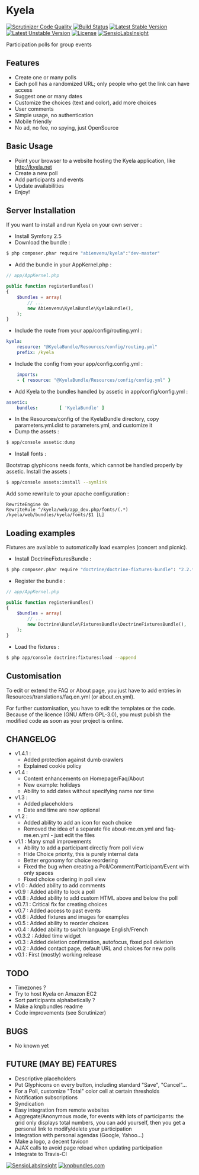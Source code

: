 Kyela
=====
[![Scrutinizer Code Quality](https://scrutinizer-ci.com/g/abienvenu/Kyela/badges/quality-score.png?b=master)](https://scrutinizer-ci.com/g/abienvenu/Kyela/?branch=master)
[![Build Status](https://scrutinizer-ci.com/g/abienvenu/Kyela/badges/build.png?b=master)](https://scrutinizer-ci.com/g/abienvenu/Kyela/build-status/master)
[![Latest Stable Version](https://poser.pugx.org/abienvenu/kyela/v/stable.svg)](https://packagist.org/packages/abienvenu/kyela)
[![Latest Unstable Version](https://poser.pugx.org/abienvenu/kyela/v/unstable.svg)](https://packagist.org/packages/abienvenu/kyela)
[![License](https://poser.pugx.org/abienvenu/kyela/license.svg)](https://packagist.org/packages/abienvenu/kyela)
[![SensioLabsInsight](https://insight.sensiolabs.com/projects/bca46a72-4438-47e7-b629-4b9926e802a6/mini.png)](https://insight.sensiolabs.com/projects/bca46a72-4438-47e7-b629-4b9926e802a6)

Participation polls for group events

Features
--------

* Create one or many polls
* Each poll has a randomized URL; only people who get the link can have access
* Suggest one or many dates
* Customize the choices (text and color), add more choices
* User comments
* Simple usage, no authentication
* Mobile friendly
* No ad, no fee, no spying, just OpenSource

Basic Usage
-----------

* Point your browser to a website hosting the Kyela application, like http://kyela.net
* Create a new poll
* Add participants and events
* Update availabilities
* Enjoy!

Server Installation
-------------------

If you want to install and run Kyela on your own server :

* Install Symfony 2.5
* Download the bundle :
```bash
$ php composer.phar require "abienvenu/kyela":"dev-master"
```
* Add the bundle in your AppKernel.php :
```php
// app/AppKernel.php

public function registerBundles()
{
    $bundles = array(
        // ...
        new Abienvenu\KyelaBundle\KyelaBundle(),
    );
}
```
* Include the route from your app/config/routing.yml :
```YAML
kyela:
    resource: "@KyelaBundle/Resources/config/routing.yml"
    prefix: /kyela
```
* Include the config from your app/config.config.yml :
```YAML
    imports:
	- { resource: "@KyelaBundle/Resources/config/config.yml" }
```
* Add Kyela to the bundles handled by assetic in app/config/config.yml :
```YAML
assetic:
    bundles:        [ 'KyelaBundle' ]
```
* In the Resources/config of the KyelaBundle directory, copy parameters.yml.dist to parameters.yml, and customize it
* Dump the assets :
```bash
$ app/console assetic:dump
```
* Install fonts :

Bootstrap glyphicons needs fonts, which cannot be handled properly by assetic.
Install the assets :
```bash
$ app/console assets:install --symlink
```
Add some rewritule to your apache configuration :

    RewriteEngine On
    RewriteRule ^/kyela/web/app_dev.php/fonts/(.*) /kyela/web/bundles/kyela/fonts/$1 [L]

Loading examples
----------------

Fixtures are available to automatically load examples (concert and picnic).

* Install DoctrineFixturesBundle :
```bash
$ php composer.phar require "doctrine/doctrine-fixtures-bundle": "2.2.*"
```
* Register the bundle :
```php
// app/AppKernel.php

public function registerBundles()
{
    $bundles = array(
        // ...
        new Doctrine\Bundle\FixturesBundle\DoctrineFixturesBundle(),
    );
}
```
* Load the fixtures :
```bash
$ php app/console doctrine:fixtures:load --append
```

Customisation
-------------

To edit or extend the FAQ or About page, you just have to add entries in Resources/translations/faq.en.yml (or about.en.yml).

For further customisation, you have to edit the templates or the code. Because of the licence (GNU Affero GPL-3.0), you must publish the modified code as soon as your project is online.

CHANGELOG
---------
* v1.4.1 :
  - Added protection against dumb crawlers
  - Explained cookie policy
* v1.4 :
  - Content enhancements on Homepage/Faq/About
  - New example: holidays
  - Ability to add dates without specifying name nor time
* v1.3 :
  - Added placeholders
  - Date and time are now optional
* v1.2 :
  - Added ability to add an icon for each choice
  - Removed the idea of a separate file about-me.en.yml and faq-me.en.yml - just edit the files
* v1.1 : Many small improvements
  - Ability to add a participant directly from poll view
  - Hide Choice priority, this is purely internal data
  - Better ergonomy for choice reordering
  - Fixed the bug when creating a Poll/Comment/Participant/Event with only spaces
  - Fixed choice ordering in poll view
* v1.0 : Added ability to add comments
* v0.9 : Added ability to lock a poll
* v0.8 : Added ability to add custom HTML above and below the poll
* v0.7.1 : Critical fix for creating choices
* v0.7 : Added access to past events
* v0.6 : Added fixtures and images for examples
* v0.5 : Added ability to reorder choices
* v0.4 : Added ability to switch language English/French
* v0.3.2 : Added time widget
* v0.3 : Added deletion confirmation, autofocus, fixed poll deletion
* v0.2 : Added contact page, default URL and choices for new polls
* v0.1 : First (mostly) working release

TODO
----
* Timezones ?
* Try to host Kyela on Amazon EC2
* Sort participants alphabetically ?
* Make a knpbundles readme
* Code improvements (see Scrutinizer)

BUGS
----

* No known yet

FUTURE (MAY BE) FEATURES
------------------------

* Descriptive placeholders
* Put Glyphicons on every button, including standard "Save", "Cancel"...
* For a Poll, customize "Total" color cell at certain thresholds
* Notification subscriptions
* Syndication
* Easy integration from remote websites
* Aggregate/Anonymous mode, for events with lots of participants: the grid only displays total numbers, you can add yourself, then you get a personal link to modify/delete your participation
* Integration with personal agendas (Google, Yahoo...)
* Make a logo, a decent favicon
* AJAX calls to avoid page reload when updating participation
* Integrate to Travis-CI

[![SensioLabsInsight](https://insight.sensiolabs.com/projects/bca46a72-4438-47e7-b629-4b9926e802a6/big.png)](https://insight.sensiolabs.com/projects/bca46a72-4438-47e7-b629-4b9926e802a6)
[![knpbundles.com](http://knpbundles.com/abienvenu/Kyela/badge)](http://knpbundles.com/abienvenu/Kyela)

